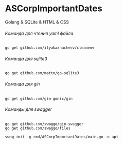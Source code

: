 # ASCorpImportantDates
Golang &amp; SQLite &amp; HTML &amp; CSS

###### Команда для чтения yaml файла
```shell
go get github.com/ilyakaznacheev/cleanenv
```

###### Команда для sqlite3
```shell
go get github.com/mattn/go-sqlite3
```

###### Команда для gin
```shell
go get github.com/gin-gonic/gin
```

###### Команды для swagger
```shell
go get github.com/swaggo/gin-swagger
go get github.com/swaggo/files

swag init -g cmd/ASCorpImportantDates/main.go -o api
```
